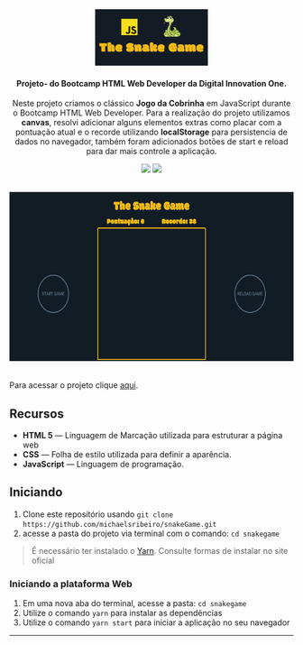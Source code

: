 <div align="center">
  <img src="./images/logo.png" height="100px" alt="Jogo da Cobrinha"/>
</div>

<div align="center">

  #### Projeto- do Bootcamp HTML Web Developer da Digital Innovation One.
  Neste projeto criamos o clássico **Jogo da Cobrinha** em JavaScript durante o Bootcamp HTML Web Developer.
  Para a realização do projeto utilizamos **canvas**, resolvi adicionar alguns elementos extras como placar
  com a pontuação atual e o recorde utilizando **localStorage** para persistencia de dados no navegador, também
  foram adicionados botões de start e reload para dar mais controle a aplicação.
  
  
  ![](https://img.shields.io/badge/autor-Michael%20Ribeiro-blue)
  ![](https://img.shields.io/badge/Front--End-JavaScript-yellow)
</div> 

<div align="center">
  <br/>
  <img src="./images/preview.gif" height="300px"/>
</div>

  <br/>

  Para acessar o projeto clique [aqui](https://michaelsribeiro.github.io/snakeGame).


## Recursos

- **HTML 5** — Linguagem de Marcação utilizada para estruturar a página web
- **CSS** — Folha de estilo utilizada para definir a aparência.
- **JavaScript** — Linguagem de programação.

## Iniciando

1. Clone este  reposítório usando `git clone https://github.com/michaelsribeiro/snakeGame.git`
2. acesse a pasta do projeto via terminal com o comando: `cd snakegame`<br />

>É necessário ter instalado o [Yarn](https://yarnpkg.com/). Consulte formas de instalar no site oficial

### Iniciando a plataforma Web

1. Em uma nova aba do terminal, acesse a pasta: `cd snakegame`
2. Utilize o comando  `yarn` para instalar as dependẽncias<br />
3. Utilize o comando `yarn start` para iniciar a aplicação no seu navegador

***
